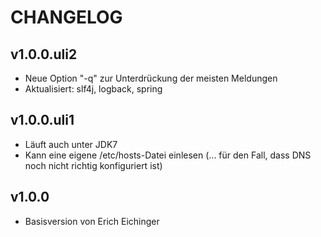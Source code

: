 CHANGELOG
=========

v1.0.0.uli2
-----------

* Neue Option "-q" zur Unterdrückung der meisten Meldungen
* Aktualisiert: slf4j, logback, spring

v1.0.0.uli1
-----------

* Läuft auch unter JDK7
* Kann eine eigene /etc/hosts-Datei einlesen (... für den Fall,
  dass DNS noch nicht richtig konfiguriert ist)

v1.0.0
------

* Basisversion von Erich Eichinger
